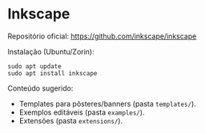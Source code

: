 # Inkscape

Repositório oficial: https://github.com/inkscape/inkscape

Instalação (Ubuntu/Zorin):
```
sudo apt update
sudo apt install inkscape
```

Conteúdo sugerido:
- Templates para pôsteres/banners (pasta `templates/`).
- Exemplos editáveis (pasta `examples/`).
- Extensões (pasta `extensions/`).
